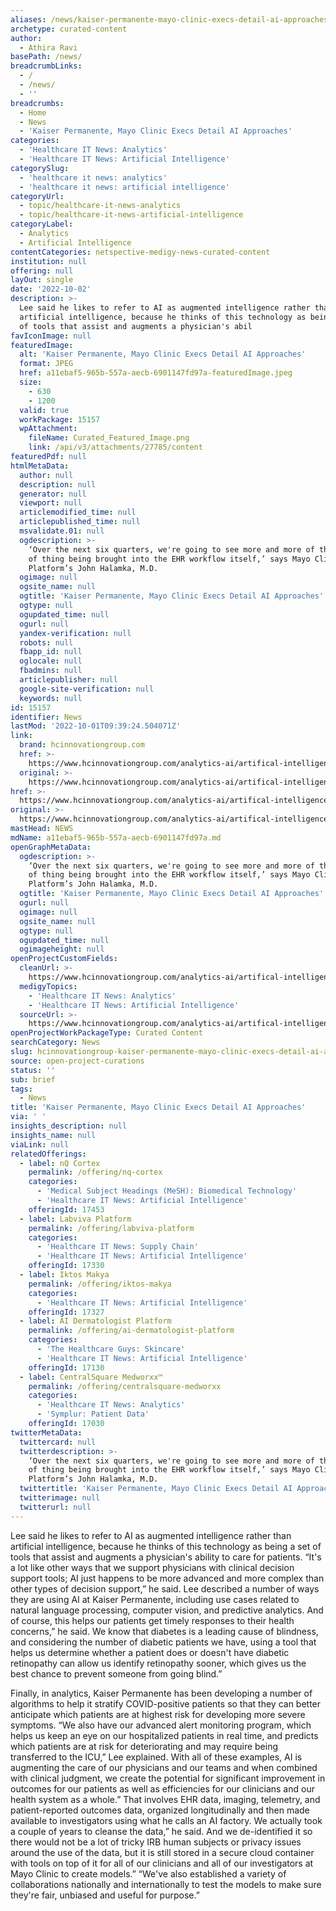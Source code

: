 ```yaml
---
aliases: /news/kaiser-permanente-mayo-clinic-execs-detail-ai-approaches
archetype: curated-content
author:
  - Athira Ravi
basePath: /news/
breadcrumbLinks:
  - /
  - /news/
  - ''
breadcrumbs:
  - Home
  - News
  - 'Kaiser Permanente, Mayo Clinic Execs Detail AI Approaches'
categories:
  - 'Healthcare IT News: Analytics'
  - 'Healthcare IT News: Artificial Intelligence'
categorySlug:
  - 'healthcare it news: analytics'
  - 'healthcare it news: artificial intelligence'
categoryUrl:
  - topic/healthcare-it-news-analytics
  - topic/healthcare-it-news-artificial-intelligence
categoryLabel:
  - Analytics
  - Artificial Intelligence
contentCategories: netspective-medigy-news-curated-content
institution: null
offering: null
layOut: single
date: '2022-10-02'
description: >-
  Lee said he likes to refer to AI as augmented intelligence rather than
  artificial intelligence, because he thinks of this technology as being a set
  of tools that assist and augments a physician's abil
favIconImage: null
featuredImage:
  alt: 'Kaiser Permanente, Mayo Clinic Execs Detail AI Approaches'
  format: JPEG
  href: a11ebaf5-965b-557a-aecb-6901147fd97a-featuredImage.jpeg
  size:
    - 630
    - 1200
  valid: true
  workPackage: 15157
  wpAttachment:
    fileName: Curated_Featured_Image.png
    link: /api/v3/attachments/27785/content
featuredPdf: null
htmlMetaData:
  author: null
  description: null
  generator: null
  viewport: null
  articlemodified_time: null
  articlepublished_time: null
  msvalidate.01: null
  ogdescription: >-
    ‘Over the next six quarters, we're going to see more and more of this kind
    of thing being brought into the EHR workflow itself,’ says Mayo Clinic
    Platform’s John Halamka, M.D.
  ogimage: null
  ogsite_name: null
  ogtitle: 'Kaiser Permanente, Mayo Clinic Execs Detail AI Approaches'
  ogtype: null
  ogupdated_time: null
  ogurl: null
  yandex-verification: null
  robots: null
  fbapp_id: null
  oglocale: null
  fbadmins: null
  articlepublisher: null
  google-site-verification: null
  keywords: null
id: 15157
identifier: News
lastMod: '2022-10-01T09:39:24.504071Z'
link:
  brand: hcinnovationgroup.com
  href: >-
    https://www.hcinnovationgroup.com/analytics-ai/artifical-intelligence-machine-learning/article/21282129/kaiser-permanente-mayo-clinic-execs-detail-ai-approaches
  original: >-
    https://www.hcinnovationgroup.com/analytics-ai/artifical-intelligence-machine-learning/article/21282129/kaiser-permanente-mayo-clinic-execs-detail-ai-approaches
href: >-
  https://www.hcinnovationgroup.com/analytics-ai/artifical-intelligence-machine-learning/article/21282129/kaiser-permanente-mayo-clinic-execs-detail-ai-approaches
original: >-
  https://www.hcinnovationgroup.com/analytics-ai/artifical-intelligence-machine-learning/article/21282129/kaiser-permanente-mayo-clinic-execs-detail-ai-approaches
mastHead: NEWS
mdName: a11ebaf5-965b-557a-aecb-6901147fd97a.md
openGraphMetaData:
  ogdescription: >-
    ‘Over the next six quarters, we're going to see more and more of this kind
    of thing being brought into the EHR workflow itself,’ says Mayo Clinic
    Platform’s John Halamka, M.D.
  ogtitle: 'Kaiser Permanente, Mayo Clinic Execs Detail AI Approaches'
  ogurl: null
  ogimage: null
  ogsite_name: null
  ogtype: null
  ogupdated_time: null
  ogimageheight: null
openProjectCustomFields:
  cleanUrl: >-
    https://www.hcinnovationgroup.com/analytics-ai/artifical-intelligence-machine-learning/article/21282129/kaiser-permanente-mayo-clinic-execs-detail-ai-approaches
  medigyTopics:
    - 'Healthcare IT News: Analytics'
    - 'Healthcare IT News: Artificial Intelligence'
  sourceUrl: >-
    https://www.hcinnovationgroup.com/analytics-ai/artifical-intelligence-machine-learning/article/21282129/kaiser-permanente-mayo-clinic-execs-detail-ai-approaches
openProjectWorkPackageType: Curated Content
searchCategory: News
slug: hcinnovationgroup-kaiser-permanente-mayo-clinic-execs-detail-ai-approaches
source: open-project-curations
status: ''
sub: brief
tags:
  - News
title: 'Kaiser Permanente, Mayo Clinic Execs Detail AI Approaches'
via: ' '
insights_description: null
insights_name: null
viaLink: null
relatedOfferings:
  - label: nQ Cortex
    permalink: /offering/nq-cortex
    categories:
      - 'Medical Subject Headings (MeSH): Biomedical Technology'
      - 'Healthcare IT News: Artificial Intelligence'
    offeringId: 17453
  - label: Labviva Platform
    permalink: /offering/labviva-platform
    categories:
      - 'Healthcare IT News: Supply Chain'
      - 'Healthcare IT News: Artificial Intelligence'
    offeringId: 17330
  - label: Iktos Makya
    permalink: /offering/iktos-makya
    categories:
      - 'Healthcare IT News: Artificial Intelligence'
    offeringId: 17327
  - label: AI Dermatologist Platform
    permalink: /offering/ai-dermatologist-platform
    categories:
      - 'The Healthcare Guys: Skincare'
      - 'Healthcare IT News: Artificial Intelligence'
    offeringId: 17130
  - label: CentralSquare Medworxx™
    permalink: /offering/centralsquare-medworxx
    categories:
      - 'Healthcare IT News: Analytics'
      - 'Symplur: Patient Data'
    offeringId: 17030
twitterMetaData:
  twittercard: null
  twitterdescription: >-
    ‘Over the next six quarters, we're going to see more and more of this kind
    of thing being brought into the EHR workflow itself,’ says Mayo Clinic
    Platform’s John Halamka, M.D.
  twittertitle: 'Kaiser Permanente, Mayo Clinic Execs Detail AI Approaches'
  twitterimage: null
  twitterurl: null
---
```

<p>Lee said he likes to refer to AI as augmented intelligence rather than artificial intelligence, because he thinks of this technology as being a set of tools that assist and augments a physician's ability to care for patients.
“It's a lot like other ways that we support physicians with clinical decision support tools; AI just happens to be more advanced and more complex than other types of decision support,” he said.
Lee described a number of ways they are using AI at Kaiser Permanente, including use cases related to natural language processing, computer vision, and predictive analytics.
And of course, this helps our patients get timely responses to their health concerns,” he said.
We know that diabetes is a leading cause of blindness, and considering the number of diabetic patients we have, using a tool that helps us determine whether a patient does or doesn't have diabetic retinopathy can allow us identify retinopathy sooner, which gives us the best chance to prevent someone from going blind.”
</p><p>Finally, in analytics, Kaiser Permanente has been developing a number of algorithms to help it stratify COVID-positive patients so that they can better anticipate which patients are at highest risk for developing more severe symptoms.
“We also have our advanced alert monitoring program, which helps us keep an eye on our hospitalized patients in real time, and predicts which patients are at risk for deteriorating and may require being transferred to the ICU,” Lee explained.
With all of these examples, AI is augmenting the care of our physicians and our teams and when combined with clinical judgment, we create the potential for significant improvement in outcomes for our patients as well as efficiencies for our clinicians and our health system as a whole.”
That involves EHR data, imaging, telemetry, and patient-reported outcomes data, organized longitudinally and then made available to investigators using what he calls an AI factory.
We actually took a couple of years to cleanse the data,” he said.
And we de-identified it so there would not be a lot of tricky IRB human subjects or privacy issues around the use of the data, but it is still stored in a secure cloud container with tools on top of it for all of our clinicians and all of our investigators at Mayo Clinic to create models.”
“We've also established a variety of collaborations nationally and internationally to test the models to make sure they're fair, unbiased and useful for purpose.”</p>